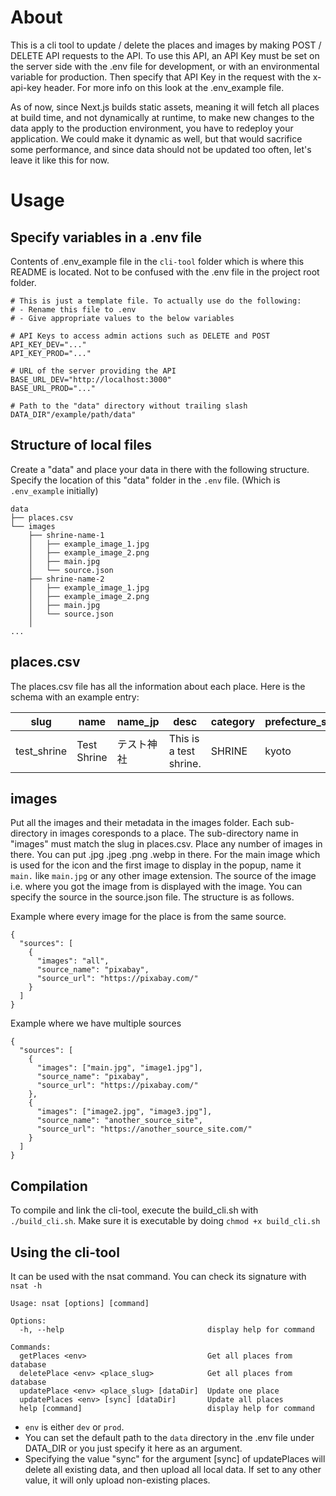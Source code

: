 # About

This is a cli tool to update / delete the places and images by making POST / DELETE API requests to the API.
To use this API, an API Key must be set on the server side with the .env file for development, or with an environmental variable for production.
Then specify that API Key in the request with the x-api-key header.
For more info on this look at the .env_example file.

As of now, since Next.js builds static assets, meaning it will fetch all places at build time, and not dynamically at runtime, to make new changes to the data apply to the production environment, you have to redeploy your application.
We could make it dynamic as well, but that would sacrifice some performance, and since data should not be updated too often, let's leave it like this for now.

# Usage

## Specify variables in a .env file

Contents of .env_example file in the `cli-tool` folder which is where this README is located.
Not to be confused with the .env file in the project root folder.

```
# This is just a template file. To actually use do the following:
# - Rename this file to .env
# - Give appropriate values to the below variables

# API Keys to access admin actions such as DELETE and POST
API_KEY_DEV="..."
API_KEY_PROD="..."

# URL of the server providing the API
BASE_URL_DEV="http://localhost:3000"
BASE_URL_PROD="..."

# Path to the "data" directory without trailing slash
DATA_DIR"/example/path/data"
```

## Structure of local files

Create a "data" and place your data in there with the following structure.
Specify the location of this "data" folder in the `.env` file. (Which is `.env_example` initially)

```
data
├── places.csv
└── images
    ├── shrine-name-1
    │   ├── example_image_1.jpg
    │   ├── example_image_2.png
    │   ├── main.jpg
    │   └── source.json
    ├── shrine-name-2
    │   ├── example_image_1.jpg
    │   ├── example_image_2.png
    │   ├── main.jpg
    │   └── source.json
    │ 
...
```

## places.csv

The places.csv file has all the information about each place.
Here is the schema with an example entry:

| slug        | name        | name_jp    | desc                   | category | prefecture_slug | geocode_latitude | geocode_longitude | gmap_link    | total_reviews | wiki_link    |
| ----------- | ----------- | ---------- | ---------------------- | -------- | --------------- | ---------------- | ----------------- | ------------ | ------------- | ------------ |
| test_shrine | Test Shrine | テスト神社 | This is a test shrine. | SHRINE   | kyoto           | 30.000           | 135.000           | put url here | 12345         | put url here |

## images

Put all the images and their metadata in the images folder.
Each sub-directory in images coresponds to a place.
The sub-directory name in "images" must match the slug in places.csv.
Place any number of images in there. You can put .jpg .jpeg .png .webp in there.
For the main image which is used for the icon and the first image to display in the popup, name it `main.` like `main.jpg` or any other image extension.
The source of the image i.e. where you got the image from is displayed with the image.
You can specify the source in the source.json file.
The structure is as follows.

Example where every image for the place is from the same source.

```
{
  "sources": [
    {
      "images": "all",
      "source_name": "pixabay",
      "source_url": "https://pixabay.com/"
    }
  ]
}

```

Example where we have multiple sources

```
{
  "sources": [
    {
      "images": ["main.jpg", "image1.jpg"],
      "source_name": "pixabay",
      "source_url": "https://pixabay.com/"
    },
    {
      "images": ["image2.jpg", "image3.jpg"],
      "source_name": "another_source_site",
      "source_url": "https://another_source_site.com/"
    }
  ]
}

```

## Compilation

To compile and link the cli-tool, execute the build_cli.sh with `./build_cli.sh`.
Make sure it is executable by doing `chmod +x build_cli.sh`

## Using the cli-tool

It can be used with the nsat command.
You can check its signature with `nsat -h`

```
Usage: nsat [options] [command]

Options:
  -h, --help                                display help for command

Commands:
  getPlaces <env>                           Get all places from database
  deletePlace <env> <place_slug>            Get all places from database
  updatePlace <env> <place_slug> [dataDir]  Update one place
  updatePlaces <env> [sync] [dataDir]       Update all places
  help [command]                            display help for command
```

-   `env` is either `dev` or `prod`.
-   You can set the default path to the `data` directory in the .env file under DATA_DIR or you just specify it here as an argument.
-   Specifying the value "sync" for the argument [sync] of updatePlaces will delete all existing data, and then upload all local data. If set to any other value, it will only upload non-existing places.

